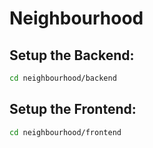# Neighbourhood 

## Setup the Backend:
```bash
cd neighbourhood/backend
```

## Setup the Frontend:
```bash
cd neighbourhood/frontend
```
